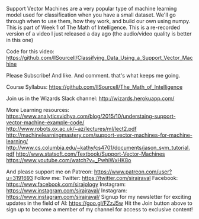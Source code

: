 Support Vector Machines are a very popular type of machine learning model used for classification when you have a small dataset. We'll go through when to use them, how they work, and build our own using numpy. This is part of Week 1 of The Math of Intelligence. This is a re-recorded version of a video I just released a day ago (the audio/video quality is better in this one) 

Code for this video:
https://github.com/llSourcell/Classifying_Data_Using_a_Support_Vector_Machine

Please Subscribe! And like. And comment. that's what keeps me going.

Course Syllabus:
https://github.com/llSourcell/The_Math_of_Intelligence

Join us in the Wizards Slack channel:
http://wizards.herokuapp.com/

More Learning resources:
https://www.analyticsvidhya.com/blog/2015/10/understaing-support-vector-machine-example-code/
http://www.robots.ox.ac.uk/~az/lectures/ml/lect2.pdf
http://machinelearningmastery.com/support-vector-machines-for-machine-learning/
http://www.cs.columbia.edu/~kathy/cs4701/documents/jason_svm_tutorial.pdf
http://www.statsoft.com/Textbook/Support-Vector-Machines
https://www.youtube.com/watch?v=_PwhiWxHK8o

And please support me on Patreon:
https://www.patreon.com/user?u=3191693
Follow me:
Twitter: https://twitter.com/sirajraval
Facebook: https://www.facebook.com/sirajology Instagram: https://www.instagram.com/sirajraval/ Instagram: https://www.instagram.com/sirajraval/ 
Signup for my newsletter for exciting updates in the field of AI:
https://goo.gl/FZzJ5w
Hit the Join button above to sign up to become a member of my channel for access to exclusive content!